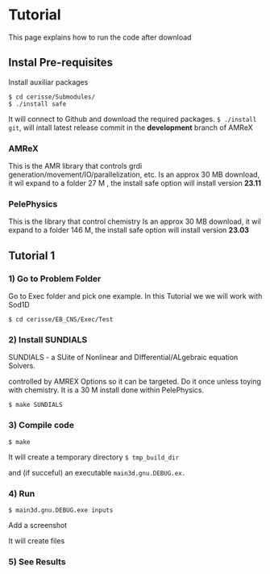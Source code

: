 # Tutorial

This page explains how to run the code after download


## Instal Pre-requisites

Install auxiliar packages 

```
$ cd cerisse/Submodules/
$ ./install safe
```
It will connect to Github and download the required packages.
`$ ./install git`, will intall latest release commit in the **development** branch
of AMReX


### AMReX

This is the AMR library that controls grdi generation/movement/IO/parallelization, etc.
Is an approx 30 MB download, it wil expand to a folder 27 M , the install safe
option will install version **23.11**


### PelePhysics

This is the library that control chemistry
Is an approx 30 MB download, it wil expand to a folder 146 M, the install safe
option will install version **23.03**


## Tutorial 1

### 1) Go to Problem Folder

Go to Exec folder and pick one example. In this Tutorial  we we will work with
Sod1D

```
$ cd cerisse/EB_CNS/Exec/Test
```

### 2) Install SUNDIALS

SUNDIALS - a SUite of Nonlinear and DIfferential/ALgebraic equation Solvers.

controlled by AMREX Options so it can be targeted. Do it once unless toying with chemistry.
It is a 30 M install done within PelePhysics.

```
$ make SUNDIALS
```

### 3) Compile code

```
$ make
```

It will create a temporary directory 
`$ tmp_build_dir` 

and (if succeful) an executable
`main3d.gnu.DEBUG.ex.`


### 4) Run

```
$ main3d.gnu.DEBUG.exe inputs
```


Add a screenshot

It will create files

### 5) See Results


